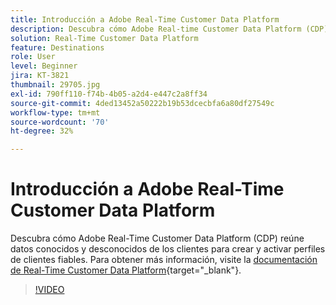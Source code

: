 ```yaml
---
title: Introducción a Adobe Real-Time Customer Data Platform
description: Descubra cómo Adobe Real-time Customer Data Platform (CDP) reúne datos conocidos y desconocidos de los clientes para crear y activar perfiles de clientes fiables.
solution: Real-Time Customer Data Platform
feature: Destinations
role: User
level: Beginner
jira: KT-3821
thumbnail: 29705.jpg
exl-id: 790ff110-f74b-4b05-a2d4-e447c2a8ff34
source-git-commit: 4ded13452a50222b19b53dcecbfa6a80df27549c
workflow-type: tm+mt
source-wordcount: '70'
ht-degree: 32%

---
```


# Introducción a Adobe Real-Time Customer Data Platform

Descubra cómo Adobe Real-Time Customer Data Platform (CDP) reúne datos conocidos y desconocidos de los clientes para crear y activar perfiles de clientes fiables. Para obtener más información, visite la [documentación de Real-Time Customer Data Platform](https://experienceleague.adobe.com/docs/experience-platform/rtcdp/overview.html?lang=es){target="_blank"}.

>[!VIDEO](https://video.tv.adobe.com/v/3427742t1?learn=on&enablevpops)
